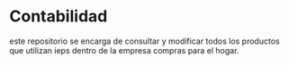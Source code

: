 # Contabilidad
este repositorio se encarga de consultar y modificar todos los productos que  utilizan ieps dentro de la empresa  compras para el hogar.

